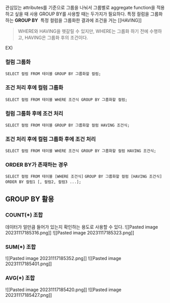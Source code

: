 관심있는 attributes를 기준으로 그룹을 나눠서 그룹별로 aggregate function을 적용하고 싶을 때 사용
GROUP BY를 사용할 때는 두가지가 필요하다.
특정 컬럼을 그룹화 하는 **GROUP BY** 
특정 컬럼을 그룹화한 결과에 조건을 거는 [[HAVING]]

> WHERE와 HAVING을 헷갈릴 수 있지만, WHERE는 그룹화 하기 전에 수행하고, HAVING은 그룹화 후의 조건이다.

EX)
### 컬럼 그룹화
`SELECT 컬럼 FROM 테이블 GROUP BY 그룹화할 컬럼;`
### 조건 처리 후에 컬럼 그룹화
`SELECT 컬럼 FROM 테이블 WHERE 조건식 GROUP BY 그룹화할 컬럼;`
### 컬럼 그룹화 후에 조건 처리
`SELECT 컬럼 FROM 테이블 GROUP BY 그룹화할 컬럼 HAVING 조건식;`
### 조건 처리 후에 컬럼 그룹화 후에 조건 처리
`SELECT 컬럼 FROM 테이블 WHERE 조건식 GROUP BY 그룹화할 컬럼 HAVING 조건식;`
### ORDER BY가 존재하는 경우
`SELECT 컬럼 FROM 테이블 [WHERE 조건식]`
`GROUP BY 그룹화할 컬럼 [HAVING 조건식] ORDER BY 컬럼1 [, 컬럼2, 컬럼3 ...];`


## GROUP BY 활용

### COUNT(\*) 조합
데이터가 얼만큼 들어가 있는지 확인하는 용도로 사용할 수 있다.
![[Pasted image 20231117185316.png]]
![[Pasted image 20231117185323.png]]

### SUM(\*) 조합
![[Pasted image 20231117185352.png]]
![[Pasted image 20231117185401.png]]

### AVG(\*) 조합
![[Pasted image 20231117185420.png]]
![[Pasted image 20231117185427.png]]